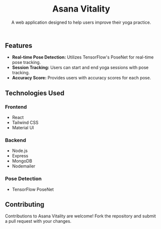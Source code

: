 <!DOCTYPE html>
<html lang="en">
<head>
  <meta charset="UTF-8">
  <meta name="viewport" content="width=device-width, initial-scale=1.0">
</head>
<body>
  <header>
    <h1>Asana Vitality</h1>
    <p>A web application designed to help users improve their yoga practice.</p>
  </header>
  <section>
    <h2>Features</h2>
    <ul>
      <li><strong>Real-time Pose Detection:</strong> Utilizes TensorFlow's PoseNet for real-time pose tracking.</li>
      <li><strong>Session Tracking:</strong> Users can start and end yoga sessions with pose tracking.</li>
      <li><strong>Accuracy Score:</strong> Provides users with accuracy scores for each pose.</li>
    </ul>
  </section>
  <section>
    <h2>Technologies Used</h2>
    <h3>Frontend</h3>
    <ul>
      <li>React</li>
      <li>Tailwind CSS</li>
      <li>Material UI</li>
    </ul>
    <h3>Backend</h3>
    <ul>
      <li>Node.js</li>
      <li>Express</li>
      <li>MongoDB</li>
      <li>Nodemailer</li>
    </ul>
    <h3>Pose Detection</h3>
    <ul>
      <li>TensorFlow PoseNet</li>
    </ul>
  </section>
  
  <section>
    <h2>Contributing</h2>
    <p>Contributions to Asana Vitality are welcome! Fork the repository and submit a pull request with your changes.</p>
  </section>
 
</body>
</html>
